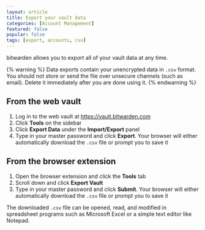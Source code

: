 ```yaml
---
layout: article
title: Export your vault data
categories: [Account Management]
featured: false
popular: false
tags: [export, accounts, csv]
---
```


bitwarden allows you to export all of your vault data at any time.

{% warning %}
Data exports contain your unencrypted data in `.csv` format. You should not store or send the file over unsecure channels (such as email). Delete it immediately after you are done using it.
{% endwarning %}

## From the web vault

1. Log in to the web vault at <https://vault.bitwarden.com>
2. Click **Tools** on the sidebar 
3. Click **Export Data** under the **Import/Export** panel
4. Type in your master password and click **Export**. Your browser will either automatically download the `.csv` file or prompt you to save it

## From the browser extension

1. Open the browser extension and click the **Tools** tab
2. Scroll down and click **Export Vault**
3. Type in your master password and click **Submit**. Your browser will either automatically download the `.csv` file or prompt you to save it

The downloaded `.csv` file can be opened, read, and modified in spreadsheet programs such as Microsoft Excel or a simple text editor like Notepad.
